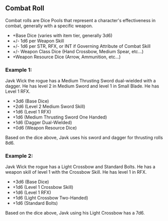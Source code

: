 ## Combat Roll

Combat rolls are Dice Pools that represent a character's effectiveness in combat, generally with a specific weapon.

- +Base Dice (varies with item tier, generally 3d6)
- +/- 1d6 per Weapon Skill
- +/- 1d6 per STR, RFX, or INT if Governing Attribute of Combat Skill
- +/- Weapon Class Dice (Hand Crossbow, Medium Spear, etc...)
- +Weapon Resource Dice (Arrow, Ammunition, etc...)

### Example 1:

Javk Wick the rogue has a Medium Thrusting Sword dual-wielded with a dagger. He has level 2 in Medium Sword and level 1 in Small Blade. He has Level 1 RFX.

- +3d6 (Base Dice)
- +2d6 (Level 2 Medium Sword Skill)
- +1d6 (Level 1 RFX)
- +1d6 (Medium Thrusting Sword One Handed)
- +1d6 (Dagger Dual-Wielded)
- +0d6 (Weapon Resource Dice)

Based on the dice above, Javk uses his sword and dagger for thrusting rolls 8d6.

### Example 2:

Javk Wick the rogue has a Light Crossbow and Standard Bolts. He has a weapon skill of level 1 with the Crossbow Skill. He has level 1 in RFX.

- +3d6 (Base Dice)
- +1d6 (Level 1 Crossbow Skill)
- +1d6 (Level 1 RFX)
- +1d6 (Light Crossbow Two-Handed)
- +1d6 (Standard Bolts)

Based on the dice above, Javk using his Light Crossbow has a 7d6.
